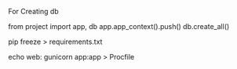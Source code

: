 For Creating db

from project import app, db
app.app_context().push()
db.create_all()

pip freeze > requirements.txt

echo web: gunicorn app:app > Procfile